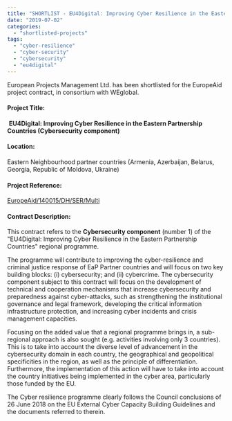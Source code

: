 ```yaml
---
title: "SHORTLIST - EU4Digital: Improving Cyber Resilience in the Eastern Partnership Countries"
date: "2019-07-02"
categories: 
  - "shortlisted-projects"
tags: 
  - "cyber-resilience"
  - "cyber-security"
  - "cybersecurity"
  - "eu4digital"
---
```


European Projects Management Ltd. has been shortlisted for the EuropeAid project contract, in consortium with WEglobal.

#### Project Title:

 **EU4Digital: Improving Cyber Resilience in the Eastern Partnership Countries (Cybersecurity component)**

#### Location:

Eastern Neighbourhood partner countries (Armenia, Azerbaijan, Belarus, Georgia, Republic of Moldova, Ukraine)

#### Project Reference:

[EuropeAid/140015/DH/SER/Multi](https://webgate.ec.europa.eu/europeaid/online-services/index.cfm?ADSSChck=1562151258338&do=publi.detPUB&ccnt=7573877&searchtype=AS&orderby=upd&orderbyad=Desc&page=4&debpub=&nbPubliList=15&aoet=36539&aoref=140015&userlanguage=en)

#### **Contract Description:**

This contract refers to the **Cybersecurity component** (number 1) of the "EU4Digital: Improving Cyber Resilience in the Eastern Partnership Countries" regional programme.

The programme will contribute to improving the cyber-resilience and criminal justice response of EaP Partner countries and will focus on two key building blocks: (i) cybersecurity; and (ii) cybercrime. The cybersecurity component subject to this contract will focus on the development of technical and cooperation mechanisms that increase cybersecurity and preparedness against cyber-attacks, such as strengthening the institutional governance and legal framework, developing the critical information infrastructure protection, and increasing cyber incidents and crisis management capacities.

Focusing on the added value that a regional programme brings in, a sub-regional approach is also sought (e.g. activities involving only 3 countries). This is to take into account the diverse level of advancement in the cybersecurity domain in each country, the geographical and geopolitical specificities in the region, as well as the principle of differentiation. Furthermore, the implementation of this action will have to take into account the country initiatives being implemented in the cyber area, particularly those funded by the EU.

The Cyber resilience programme clearly follows the Council conclusions of 26 June 2018 on the EU External Cyber Capacity Building Guidelines and the documents referred to therein.
